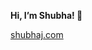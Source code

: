<b>Hi, I’m Shubha! 👋</b> 

 <a href='https://shubhaj.com/'>shubhaj.com</a>

<!---
shubhaja/shubhaja is a ✨ special ✨ repository because its `README.md` (this file) appears on your GitHub profile.
You can click the Preview link to take a look at your changes.
--->
